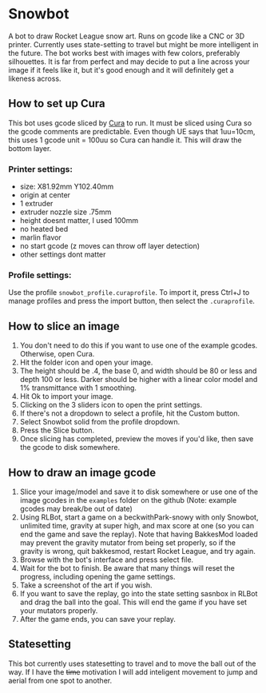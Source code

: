 # Snowbot
A bot to draw Rocket League snow art. Runs on gcode like a CNC or 3D printer. Currently uses state-setting to travel but might be more intelligent in the future. The bot works best with images with few colors, preferably silhouettes. It is far from perfect and may decide to put a line across your image if it feels like it, but it's good enough and it will definitely get a likeness across.
## How to set up Cura
This bot uses gcode sliced by [Cura](https://ultimaker.com/software/ultimaker-cura) to run. It must be sliced using Cura so the gcode comments are predictable. Even though UE says that 1uu=10cm, this uses 1 gcode unit = 100uu so Cura can handle it. This will draw the bottom layer.
### Printer settings:
- size: X81.92mm Y102.40mm
- origin at center
- 1 extruder
- extruder nozzle size .75mm
- height doesnt matter, I used 100mm
- no heated bed
- marlin flavor
- no start gcode (z moves can throw off layer detection)
- other settings dont matter
### Profile settings:
Use the profile `snowbot_profile.curaprofile`. To import it, press Ctrl+J to manage profiles and press the import button, then select the `.curaprofile`.
## How to slice an image
1. You don't need to do this if you want to use one of the example gcodes. Otherwise, open Cura.
2. Hit the folder icon and open your image.
3. The height should be .4, the base 0, and width should be 80 or less and depth 100 or less. Darker should be higher with a linear color model and 1% transmittance with 1 smoothing.
4. Hit Ok to import your image.
5. Clicking on the 3 sliders icon to open the print settings.
6. If there's not a dropdown to select a profile, hit the Custom button.
7. Select Snowbot solid from the profile dropdown.
8. Press the Slice button.
9. Once slicing has completed, preview the moves if you'd like, then save the gcode to disk somewhere.
## How to draw an image gcode
1. Slice your image/model and save it to disk somewhere or use one of the image gcodes in the `examples` folder on the github (Note: example gcodes may break/be out of date)
2. Using RLBot, start a game on a beckwithPark-snowy with only Snowbot, unlimited time, gravity at super high, and max score at one (so you can end the game and save the replay). Note that having BakkesMod loaded may prevent the gravity mutator from being set properly, so if the gravity is wrong, quit bakkesmod, restart Rocket League, and try again.
3. Browse with the bot's interface and press select file.
4. Wait for the bot to finish. Be aware that many things will reset the progress, including opening the game settings.
5. Take a screenshot of the art if you wish.
6. If you want to save the replay, go into the state setting sasnbox in RLBot and drag the ball into the goal. This will end the game
if you have set your mutators properly.
7. After the game ends, you can save your replay.
## Statesetting
This bot currently uses statesetting to travel and to move the ball out of the way. If I have the ~~time~~ motivation I will add inteligent movement to jump and aerial from one spot to another.